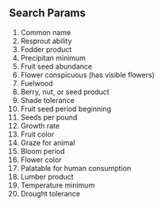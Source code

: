 ## Search Params

1. Common name
2. Resprout ability
3. Fodder product
4. Precipitan minimum
5. Fruit seed abundance
6. Flower conspicuous (has visible flowers)
7. Fuelwood
8. Berry, nut, or seed product
9. Shade tolerance
10. Fruit seed period beginning
11. Seeds per pound
12. Growth rate
14. Fruit color
15. Graze for animal
16. Bloom period
18. Flower color
19. Palatable for human consumption
20. Lumber product
21. Temperature minimum
22. Drought tolerance
